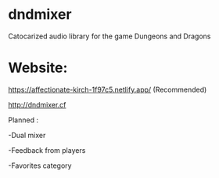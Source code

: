 # dndmixer
Catocarized audio library for the game Dungeons and Dragons

# Website: 
https://affectionate-kirch-1f97c5.netlify.app/  (Recommended)

http://dndmixer.cf


Planned :

  -Dual mixer
  
  -Feedback from players
  
  -Favorites category
